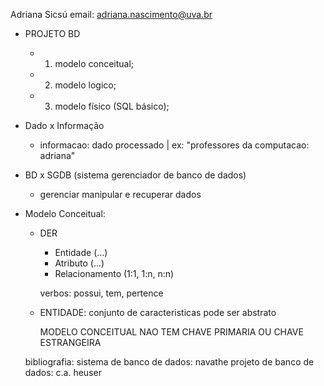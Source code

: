 Adriana Sicsú
email: adriana.nascimento@uva.br

- PROJETO BD
    - 1) modelo conceitual;
    - 2) modelo logico;
    - 3) modelo físico (SQL básico);

- Dado x Informação
    - informacao: dado processado | ex: "professores da computacao: adriana"

- BD x SGDB (sistema gerenciador de banco de dados)
    - gerenciar manipular e recuperar dados

- Modelo Conceitual:
    - DER
        - Entidade (...)
        - Atributo (...)
        - Relacionamento (1:1, 1:n, n:n)

        verbos: possui, tem, pertence
    - ENTIDADE:
        conjunto de caracteristicas
        pode ser abstrato

        MODELO CONCEITUAL NAO TEM CHAVE PRIMARIA OU CHAVE ESTRANGEIRA

    bibliografia:
        sistema de banco de dados: navathe
        projeto de banco de dados: c.a. heuser